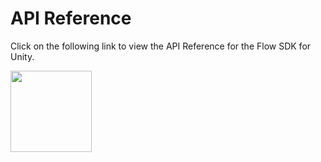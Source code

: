 # API Reference

Click on the following link to view the API Reference for the Flow SDK for Unity. 

[<img src="https://raw.githubusercontent.com/onflow/sdks/main/templates/documentation/ref.svg" width="130" />](https://unity-flow-sdk-api-docs.vercel.app/)